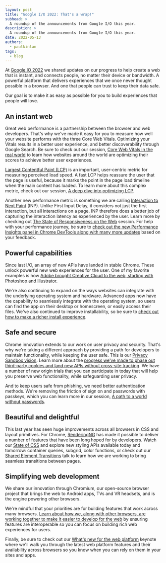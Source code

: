 ```yaml
---
layout: post
title: "Google I/O 2022: That's a wrap!"
subhead: >
  A roundup of the announcements from Google I/O this year. 
description: >
  A roundup of the announcements from Google I/O this year.
date: 2022-05-13
authors:
  - paulkinlan
tags:
  - blog
---
```


At [Google IO 2022](https://io.google/2022/products/web/) we shared updates on our progress to help create a web that is instant, and connects people, no matter their device or bandwidth. A powerful platform that delivers experiences that we once never thought possible in a browser. And one that people can trust to keep their data safe. 

Our goal is to make it as easy as possible for you to build experiences that people will love.

## An instant web

Great web performance is a partnership between the browser and web developers. That's why we've made it easy for you to measure how well your website performs with the three Core Web Vitals. Optimizing your Vitals results in a better user experience, and better discoverability through Google Search. Be sure to check out our session, [Core Web Vitals in the real world](https://io.google/2022/program/7cb6e1ad-504b-42d8-9ab6-105c48a65b80/) to learn how websites around the world are optimizing their scores to achieve better user experiences.

[Largest Contentful Paint (LCP)](/lcp/) is an important, user-centric metric for measuring perceived load speed. A fast LCP helps reassure the user that the page is useful, because it marks the point in the page load timeline when the main content has loaded. To learn more about this complex metric, check out our session, [A deep dive into optimizing LCP](https://io.google/2022/program/3d49f700-4e86-4a50-9f8a-1a2742bc4c22/).

Another new performance metric is something we are calling [Interaction to Next Paint](http://web.dev/inp) (INP). Unlike First Input Delay, it considers not just the first interaction, but all interactions on a page. INP therefore does a better job of capturing the interaction latency as experienced by the user. Learn more by checking out [The State of Responsiveness on the Web](https://io.google/2022/program/62e33209-bd18-48c5-801f-d6d1cc442e4b/) session. For help with your performance journey, be sure to [check out the new Performance Insights panel in Chrome DevTools along with many more updates](https://io.google/2022/program/6213f6fd-c940-4e80-b011-beec59d610f8/) based on your feedback.

## Powerful capabilities

Since last I/O, an array of new APIs have landed in stable Chrome. These unlock powerful new web experiences for the user. One of my favorite examples is how [Adobe brought Creative Cloud to the web, starting with Photoshop and Illustrator.](https://io.google/2022/program/b235121c-8e48-4cfb-89a6-1481c220fce1/)

We're also continuing to expand on the ways websites can integrate with the underlying operating system and hardware. Advanced apps now have the capability to seamlessly integrate with the operating system, so users can find the app on their desktop or homescreen, or easily access their files. We've also continued to improve installability, so be sure to [check out how to make a richer install experience](https://io.google/2022/program/a8a9892b-ae1d-4078-a818-2ff0b674a12b/).

## Safe and secure

Chrome innovation extends to our work on user privacy and security. That's why we're taking a different approach by providing a path for developers to maintain functionality, while keeping the user safe. This is our [Privacy Sandbox vision](https://developer.chrome.com/docs/privacy-sandbox/). Learn more about the [progress we've made to phase out third-party cookies and land new APIs without cross-site tracking](https://io.google/2022/program/fd566197-8194-4989-91dc-6fd0173faa7e/). We have a number of new origin trials that you can participate in today that will help you preserve web functionality, while safeguarding user privacy. 

And to keep users safe from phishing, we need better authentication methods. We're removing the friction of sign on and passwords with passkeys, which you can learn more in our session, [A path to a world without passwords](https://io.google/2022/program/e3bb37a4-2723-4d72-a5b3-1a23abb94ac0/).

## Beautiful and delightful

This last year has seen huge improvements across all browsers in CSS and layout primitives. For Chrome, [RenderingNG](https://developer.chrome.com/blog/renderingng/) has made it possible to deliver a number of features that have been long hoped for by developers. Watch our [State of CSS](https://io.google/2022/program/9f58d739-87b1-42f0-b715-32584508a69b/) and explore new styling APIs available today and tomorrow: container queries, subgrid, color functions, or check out our [Shared Element Transitions](https://io.google/2022/program/81ed353d-20e4-4e9a-9b4d-d65b103cfc71/) talk to learn how we are working to bring seamless transitions between pages.

## Simplifying web development

We share our innovation through Chromium, our open-source browser project that brings the web to Android apps, TVs and VR headsets, and is the engine powering other browsers. 

We're mindful that your priorities are for building features that work across many browsers. [Learn about how we, along with other browsers, are working together to make it easier to develop for the web](https://io.google/2022/program/6c749c36-e85f-470f-a981-49b1ddbe9d20/) by ensuring features are interoperable so you can focus on building rich web experiences for users.

Finally, be sure to check out our [What's new for the web platform](https://io.google/2022/program/3c60e411-5340-4c54-a037-3aceb2825b16/) keynote where we'll walk you through the latest web platform features and their availability across browsers so you know when you can rely on them in your sites and apps.